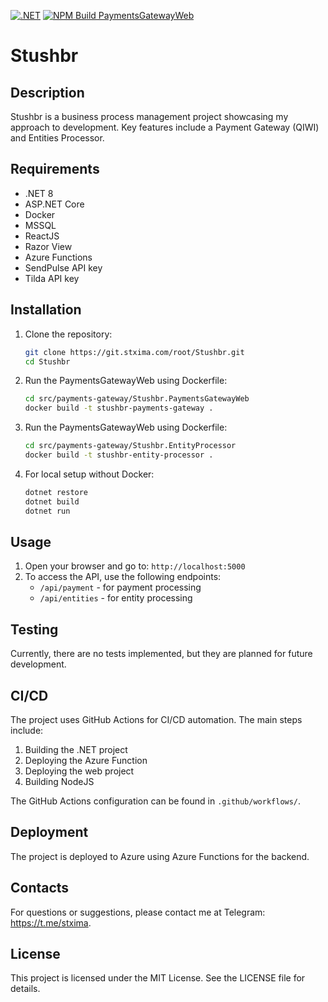 [![.NET](https://github.com/ArtemStepanov/Stushbr/actions/workflows/ci-dotnet.yml/badge.svg)](https://github.com/ArtemStepanov/Stushbr/actions/workflows/ci-dotnet.yml)
[![NPM Build PaymentsGatewayWeb](https://github.com/ArtemStepanov/Stushbr/actions/workflows/ci-node.yml/badge.svg)](https://github.com/ArtemStepanov/Stushbr/actions/workflows/ci-node.yml)

# Stushbr

## Description

Stushbr is a business process management project showcasing my approach to development. Key features include a Payment Gateway (QIWI) and Entities Processor.

## Requirements

- .NET 8
- ASP.NET Core
- Docker
- MSSQL
- ReactJS
- Razor View
- Azure Functions
- SendPulse API key
- Tilda API key

## Installation

1. Clone the repository:

   ```bash
   git clone https://git.stxima.com/root/Stushbr.git
   cd Stushbr
   ```

2. Run the PaymentsGatewayWeb using Dockerfile:

   ```bash
   cd src/payments-gateway/Stushbr.PaymentsGatewayWeb
   docker build -t stushbr-payments-gateway .
   ```

3. Run the PaymentsGatewayWeb using Dockerfile:

   ```bash
   cd src/payments-gateway/Stushbr.EntityProcessor
   docker build -t stushbr-entity-processor .
   ```

4. For local setup without Docker:
   ```bash
   dotnet restore
   dotnet build
   dotnet run
   ```

## Usage

1. Open your browser and go to: `http://localhost:5000`
2. To access the API, use the following endpoints:
   - `/api/payment` - for payment processing
   - `/api/entities` - for entity processing

## Testing

Currently, there are no tests implemented, but they are planned for future development.

## CI/CD

The project uses GitHub Actions for CI/CD automation. The main steps include:

1. Building the .NET project
2. Deploying the Azure Function
3. Deploying the web project
4. Building NodeJS

The GitHub Actions configuration can be found in `.github/workflows/`.

## Deployment

The project is deployed to Azure using Azure Functions for the backend.

## Contacts

For questions or suggestions, please contact me at Telegram: https://t.me/stxima.

## License

This project is licensed under the MIT License. See the LICENSE file for details.

